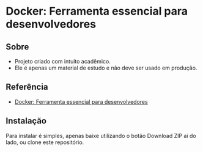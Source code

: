 # Docker: Ferramenta essencial para desenvolvedores

## Sobre

* Projeto criado com intuito acadêmico.
* Ele é apenas um material de estudo e não deve ser usado em produção.


## Referência
* [Docker: Ferramenta essencial para desenvolvedores](https://www.udemy.com/curso-docker/)


## Instalação

Para instalar é simples, apenas baixe utilizando o botão Download ZIP ai do lado, ou clone este repositório.

